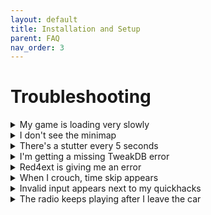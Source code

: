 ```yaml
---
layout: default
title: Installation and Setup
parent: FAQ
nav_order: 3
---
```


# Troubleshooting

<details>
<summary>My game is loading very slowly</summary>

Ensure the game is installed on an SSD, not an HDD. Cyberpunk 2077 with mods requires fast storage for acceptable load times.

</details>

<details>
<summary>I don't see the minimap</summary>

If you're using Cyberpunk THING, the minimap is hidden by default. Press F6 to toggle it.

</details>

<details>
<summary>There's a stutter every 5 seconds</summary>

This can be caused by third-party overlays or the Stock Market mod. Try disabling overlays first.

</details>

<details>
<summary>I'm getting a missing TweakDB error</summary>

1. Navigate to your game folder
2. Delete these folders: "r6", "red4ext", "bin", "engine"
3. Verify game files
4. Reinstall the collection

</details>

<details>
<summary>Red4ext is giving me an error</summary>

Install Visual C++ Redistributables from Microsoft. Both x64 and x86 versions.

</details>

<details>
<summary>When I crouch, time skip appears</summary>

This is Immersive Timeskip. You can change the keybind in:
- Vortex: `Cyberpunk 2077/r6/input/ImmersiveTimeskip.xml`
- Wabbajack: In MO2, find Immersive Timeskip and edit the XML

</details>

<details>
<summary>Invalid input appears next to my quickhacks</summary>

You need to bind quickhack hotkeys. Open CET console and go to Quickhack Hotkeys settings.

</details>

<details>
<summary>The radio keeps playing after I leave the car</summary>

This is the RadioPort feature added in 2.0. Hold the radio button to turn it off.

</details>
